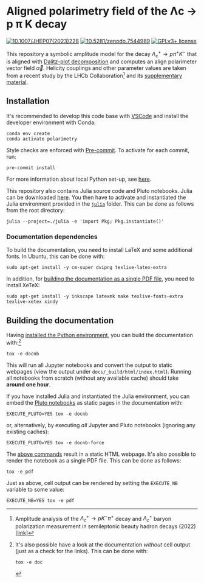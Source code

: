 # Aligned polarimetry field of the Λc → p π K decay

<!-- cspell:ignore semileptonic -->

[![10.1007/JHEP07(2023)228](<https://zenodo.org/badge/doi/10.1007/JHEP07(2023)228.svg>)](<https://doi.org/10.1007/JHEP07(2023)228>)
[![10.5281/zenodo.7544989](https://zenodo.org/badge/doi/10.5281/zenodo.7544989.svg)](https://doi.org/10.5281/zenodo.7544989)
[![GPLv3+ license](https://img.shields.io/badge/License-GPLv3+-blue.svg)](https://www.gnu.org/licenses/gpl-3.0-standalone.html)

This repository a symbolic amplitude model for the decay $\Lambda^+_c \to p \pi^+ K^-$ that is aligned with [Dalitz-plot decomposition](https://journals.aps.org/prd/abstract/10.1103/PhysRevD.101.034033) and computes an align polarimeter vector field $\vec\alpha$. Helicity couplings and other parameter values are taken from a recent study by the LHCb Collaboration[^1] and its [supplementary material](https://cds.cern.ch/record/2824328/files).

[^1]: Amplitude analysis of the $\Lambda^+_c \to p K^- \pi^+$ decay and $\Lambda^+_c$ baryon polarization measurement in semileptonic beauty hadron decays (2022) [[link]](https://inspirehep.net/literature/2132745)

## Installation

It's recommended to develop this code base with [VSCode](https://code.visualstudio.com) and install the developer environment with Conda:

```shell
conda env create
conda activate polarimetry
```

Style checks are enforced with [Pre-commit](https://pre-commit.com). To activate for each commit, run:

```shell
pre-commit install
```

For more information about local Python set-up, see [here](https://compwa-org.readthedocs.io/develop.html#local-set-up).

This repository also contains Julia source code and Pluto notebooks. Julia can be downloaded [here](https://julialang.org/downloads). You then have to activate and instantiated the Julia environment provided in the [`julia`](./julia) folder. This can be done as follows from the root directory:

```shell
julia --project=./julia -e 'import Pkg; Pkg.instantiate()'
```

### Documentation dependencies

To build the documentation, you need to install LaTeX and some additional fonts. In Ubuntu, this can be done with:

```shell
sudo apt-get install -y cm-super dvipng texlive-latex-extra
```

In addition, for [building the documentation as a single PDF file](#building-the-documentation), you need to install XeTeX:

```shell
sudo apt-get install -y inkscape latexmk make texlive-fonts-extra texlive-xetex xindy
```

<!-- cspell:ignore xetex -->

## Building the documentation

Having [installed the Python environment](#installation), you can build the documentation with:[^2]

```shell
tox -e docnb
```

This will run all Jupyter notebooks and convert the output to static webpages (view the output under `docs/_build/html/index.html`). Running all notebooks from scratch (without any available cache) should take **around one hour**.

If you have installed Julia and instantiated the Julia environment, you can embed the [Pluto notebooks](./julia/notebooks) as static pages in the documentation with:

```shell
EXECUTE_PLUTO=YES tox -e docnb
```

or, alternatively, by executing _all_ Jupyter and Pluto notebooks (ignoring any existing caches):

```shell
EXECUTE_PLUTO=YES tox -e docnb-force
```

The [above commands](#building-the-documentation) result in a static HTML webpage. It's also possible to render the notebook as a single PDF file. This can be done as follows:

```shell
tox -e pdf
```

Just as above, cell output can be rendered by setting the `EXECUTE_NB` variable to some value:

```shell
EXECUTE_NB=YES tox -e pdf
```

[^2]:
    It's also possible have a look at the documentation _without_ cell output (just as a check for the links). This can be done with:

    ```shell
    tox -e doc
    ```
